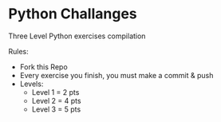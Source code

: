 # Python Challanges 

Three Level Python exercises compilation 

Rules:

  - Fork this Repo
  - Every exercise you finish, you must make a commit & push
  - Levels:
    - Level 1 = 2 pts
    - Level 2 = 4 pts
    - Level 3 = 5 pts
